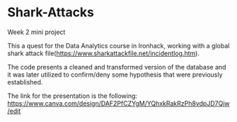 # Shark-Attacks
Week 2 mini project

This a quest for the Data Analytics course in Ironhack, working with a global shark attack file(https://www.sharkattackfile.net/incidentlog.htm).

The code presents a cleaned and transformed version of the database and it was later utilized to confirm/deny some hypothesis that were previously established.

The link for the presentation is the following: https://www.canva.com/design/DAF2PfCZYgM/YQhxkRakRzPh8vdpJD7Qjw/edit 
